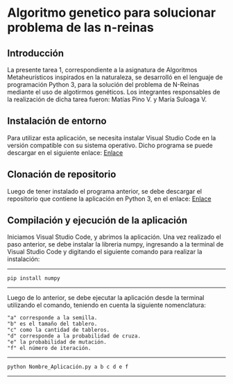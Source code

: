 # Algoritmo genetico para solucionar problema de las n-reinas


## Introducción


La presente tarea 1, correspondiente a la asignatura de Algoritmos Metaheurísticos inspirados en la naturaleza, se desarrolló en el lenguaje de programación Python 3, para la solución del problema de N-Reinas mediante el uso de algotirmos genéticos. Los integrantes responsables de la realización de dicha tarea fueron:
Matías Pino V. y María Suloaga V.

## Instalación de entorno


Para utilizar esta aplicación, se necesita instalar Visual Studio Code en la versión compatible con su sistema operativo. Dicho programa se puede descargar en el siguiente enlace: [Enlace](https://code.visualstudio.com/download)

## Clonación de repositorio


Luego de tener instalado el programa anterior, se debe descargar el repositorio que contiene la aplicación en Python 3, en el enlace: [Enlace](https://github.com/MatiPino23/ProyecoAMIN/archive/refs/heads/main.zip)


## Compilación y ejecución de la aplicación


Iniciamos Visual Studio Code, y abrimos la aplicación. Una vez realizado el paso anterior, se debe instalar la libreria numpy, ingresando a la terminal de Visual Studio Code y digitando el siguiente comando para realizar la instalación:

***
```
pip install numpy
```
***

Luego de lo anterior, se debe ejecutar la aplicación desde la terminal utilizando el comando, teniendo en cuenta la siguiente nomenclatura:

```
"a" corresponde a la semilla. 
"b" es el tamaño del tablero.
"c" como la cantidad de tableros.
"d" corresponde a la probabilidad de cruza. 
"e" la probabilidad de mutación. 
"f" el número de iteración.
```

***
```
python Nombre_Aplicación.py a b c d e f 
```
***


